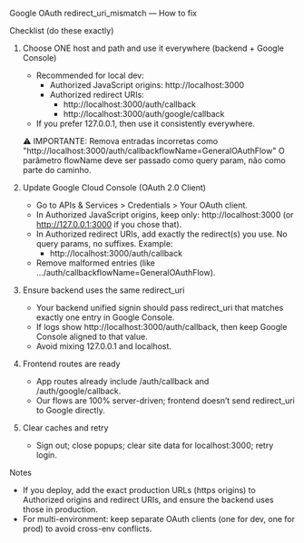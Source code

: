 Google OAuth redirect_uri_mismatch — How to fix

Checklist (do these exactly)

1) Choose ONE host and path and use it everywhere (backend + Google Console)
   - Recommended for local dev:
     - Authorized JavaScript origins: http://localhost:3000
     - Authorized redirect URIs: 
       - http://localhost:3000/auth/callback
       - http://localhost:3000/auth/google/callback
   - If you prefer 127.0.0.1, then use it consistently everywhere.
   
   ⚠️ IMPORTANTE: Remova entradas incorretas como "http://localhost:3000/auth/callbackflowName=GeneralOAuthFlow"
   O parâmetro flowName deve ser passado como query param, não como parte do caminho.

2) Update Google Cloud Console (OAuth 2.0 Client)
   - Go to APIs & Services > Credentials > Your OAuth client.
   - In Authorized JavaScript origins, keep only: http://localhost:3000 (or http://127.0.0.1:3000 if you chose that).
   - In Authorized redirect URIs, add exactly the redirect(s) you use. No query params, no suffixes. Example:
     - http://localhost:3000/auth/callback
   - Remove malformed entries (like …/auth/callbackflowName=GeneralOAuthFlow).

3) Ensure backend uses the same redirect_uri
   - Your backend unified signin should pass redirect_uri that matches exactly one entry in Google Console.
   - If logs show http://localhost:3000/auth/callback, then keep Google Console aligned to that value.
   - Avoid mixing 127.0.0.1 and localhost.

4) Frontend routes are ready
   - App routes already include /auth/callback and /auth/google/callback.
   - Our flows are 100% server-driven; frontend doesn’t send redirect_uri to Google directly.

5) Clear caches and retry
   - Sign out; close popups; clear site data for localhost:3000; retry login.

Notes
- If you deploy, add the exact production URLs (https origins) to Authorized origins and redirect URIs, and ensure the backend uses those in production.
- For multi-environment: keep separate OAuth clients (one for dev, one for prod) to avoid cross-env conflicts.
